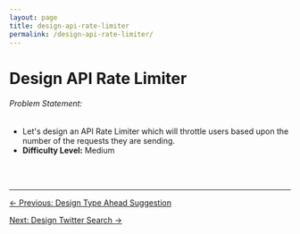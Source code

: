 ```yaml
---
layout: page
title: design-api-rate-limiter
permalink: /design-api-rate-limiter/
---
```




# Design API Rate Limiter

###### Problem Statement:

- Let's design an API Rate Limiter which will throttle users based upon the number of the requests they are sending.
- **Difficulty Level:** Medium



<br>

<br>

---

<a href="design-typeahead-suggestion" class="prev-button">&larr; Previous: Design Type Ahead Suggestion</a> 

<a href="design-twitter-search" class="next-button">Next: Design Twitter Search &rarr;</a>


